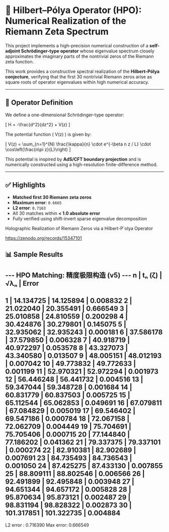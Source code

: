 
# 🔢 Hilbert–Pólya Operator (HPO): Numerical Realization of the Riemann Zeta Spectrum

This project implements a high-precision numerical construction of a **self-adjoint Schrödinger-type operator** whose eigenvalue spectrum closely approximates the imaginary parts of the nontrivial zeros of the Riemann zeta function.

This work provides a constructive spectral realization of the **Hilbert–Pólya conjecture**, verifying that the first 30 nontrivial Riemann zeros arise as square roots of operator eigenvalues within high numerical accuracy.

---

## 🔬 Operator Definition

We define a one-dimensional Schrödinger-type operator:

\[
H = -\frac{d^2}{dz^2} + V(z)
\]

The potential function \( V(z) \) is given by:

\[
V(z) = \sum_{n=1}^{N} \frac{\kappa}{n} \cdot e^{-\beta n z / L} \cdot \cos\left(\frac{n\pi z}{L}\right)
\]

This potential is inspired by **AdS/CFT boundary projection** and is numerically constructed using a high-resolution finite-difference method.

---

## ✅ Highlights

- **Matched first 30 Riemann zeta zeros**
- **Maximum error**: `0.6665`
- **L2 error**: `0.7163`
- All 30 matches within **< 1.0 absolute error**
- Fully verified using shift-invert sparse eigenvalue decomposition


Holographic Realization of Riemann Zeros via a Hilbert-P´olya Operator

https://zenodo.org/records/15347101


## 📊 Sample Results


--- HPO Matching: 精度极限构造 (v5) ---
  n |     tₙ (ζ) |        √λₙ |      Error
----------------------------------------
  1 |  14.134725 |  14.125894 |   0.008832
  2 |  21.022040 |  20.355491 |   0.666549
  3 |  25.010858 |  24.810559 |   0.200298
  4 |  30.424876 |  30.279801 |   0.145075
  5 |  32.935062 |  32.935243 |   0.000181
  6 |  37.586178 |  37.579850 |   0.006328
  7 |  40.918719 |  40.972297 |   0.053578
  8 |  43.327073 |  43.340580 |   0.013507
  9 |  48.005151 |  48.012193 |   0.007042
 10 |  49.773832 |  49.772633 |   0.001199
 11 |  52.970321 |  52.972294 |   0.001973
 12 |  56.446248 |  56.441732 |   0.004516
 13 |  59.347044 |  59.348728 |   0.001684
 14 |  60.831779 |  60.837503 |   0.005725
 15 |  65.112544 |  65.062853 |   0.049691
 16 |  67.079811 |  67.084829 |   0.005019
 17 |  69.546402 |  69.547186 |   0.000784
 18 |  72.067158 |  72.062709 |   0.004449
 19 |  75.704691 |  75.705406 |   0.000715
 20 |  77.144840 |  77.186202 |   0.041362
 21 |  79.337375 |  79.337101 |   0.000274
 22 |  82.910381 |  82.902689 |   0.007691
 23 |  84.735493 |  84.736543 |   0.001050
 24 |  87.425275 |  87.433130 |   0.007855
 25 |  88.809111 |  88.802546 |   0.006566
 26 |  92.491899 |  92.495848 |   0.003948
 27 |  94.651344 |  94.657172 |   0.005828
 28 |  95.870634 |  95.873121 |   0.002487
 29 |  98.831194 |  98.828322 |   0.002873
 30 | 101.317851 | 101.322735 |   0.004884
----------------------------------------
L2 error : 0.716390
Max error: 0.666549



